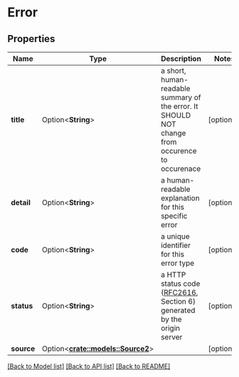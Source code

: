 # Error

## Properties

Name | Type | Description | Notes
------------ | ------------- | ------------- | -------------
**title** | Option<**String**> | a short, human-readable summary of the error. It SHOULD NOT change from occurence to occurenace | [optional]
**detail** | Option<**String**> | a human-readable explanation for this specific error | [optional]
**code** | Option<**String**> | a unique identifier for this error type | [optional]
**status** | Option<**String**> | a HTTP status code ([RFC2616](https://tools.ietf.org/html/rfc2616#section-6), Section 6) generated by the origin server | [optional]
**source** | Option<[**crate::models::Source2**](source2.md)> |  | [optional]

[[Back to Model list]](../README.md#documentation-for-models) [[Back to API list]](../README.md#documentation-for-api-endpoints) [[Back to README]](../README.md)


